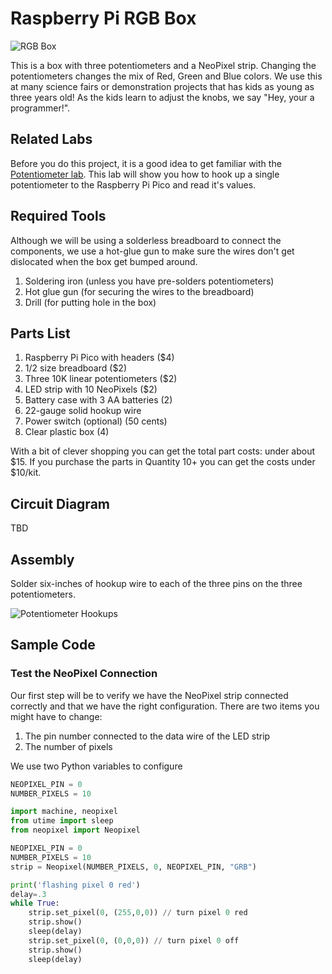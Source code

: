 # Raspberry Pi RGB Box

![RGB Box](../../img/rgb-box.png)

This is a box with three potentiometers and a NeoPixel strip.  Changing the potentiometers changes the mix of Red, Green and Blue colors.  We use this at many science fairs or demonstration projects that has kids as young as three years old!  As the kids learn to adjust the knobs, we say "Hey, your a programmer!".

## Related Labs

Before you do this project, it is a good idea to get familiar with the [Potentiometer lab](../basics/03-potentiometer/).  This lab will show you how to hook up a single potentiometer to the Raspberry Pi Pico and read it's values.

## Required Tools

Although we will be using a solderless breadboard to connect the components, we use a hot-glue gun to make sure the wires don't get dislocated when the box get bumped around.

1. Soldering iron (unless you have pre-solders potentiometers)
2. Hot glue gun (for securing the wires to the breadboard)
3. Drill (for putting hole in the box)

## Parts List

1. Raspberry Pi Pico with headers ($4)
2. 1/2 size breadboard ($2)
3. Three 10K linear potentiometers ($2)
4. LED strip with 10 NeoPixels ($2)
5. Battery case with 3 AA batteries (2)
6. 22-gauge solid hookup wire
7. Power switch (optional) (50 cents)
8. Clear plastic box (4)

With a bit of clever shopping you can get the total part costs: under about $15.  If you purchase the parts in Quantity 10+ you can get the costs under $10/kit.

## Circuit Diagram

TBD

## Assembly
Solder six-inches of hookup wire to each of the three pins on the three potentiometers.

![Potentiometer Hookups](../../img/rgb-box-potentiometer-hookups.png)

## Sample Code

### Test the NeoPixel Connection
Our first step will be to verify we have the NeoPixel strip connected correctly and that we have the right configuration.  There are two items you might have to change:

1. The pin number connected to the data wire of the LED strip
2. The number of pixels

We use two Python variables to configure
```py
NEOPIXEL_PIN = 0
NUMBER_PIXELS = 10
```

```py
import machine, neopixel
from utime import sleep
from neopixel import Neopixel

NEOPIXEL_PIN = 0
NUMBER_PIXELS = 10
strip = Neopixel(NUMBER_PIXELS, 0, NEOPIXEL_PIN, "GRB")

print('flashing pixel 0 red')
delay=.3
while True:
    strip.set_pixel(0, (255,0,0)) // turn pixel 0 red
    strip.show()
    sleep(delay)
    strip.set_pixel(0, (0,0,0)) // turn pixel 0 off
    strip.show()
    sleep(delay)
```

